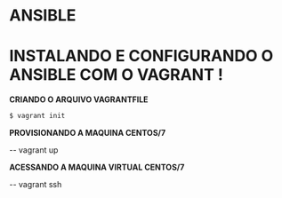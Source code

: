 # ANSIBLE


# INSTALANDO E CONFIGURANDO O ANSIBLE COM O VAGRANT !



**CRIANDO O ARQUIVO VAGRANTFILE**


```sh
$ vagrant init

```
**PROVISIONANDO A MAQUINA CENTOS/7**

-- vagrant up

**ACESSANDO A MAQUINA VIRTUAL CENTOS/7**

-- vagrant ssh


